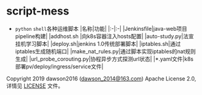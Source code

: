 # script-mess
- `python` `shell`各种运维脚本
|名称|功能|
|:-|:-|
|Jenkinsfile|java-web项目pipeline构建|
|addhost.sh	|向k8s容器注入hosts配置|
|auto-study.py|法宣挂机学习脚本|
|deploy.sh|jenkins 1.0传统部署脚本|
|iptables.sh|通过iptables生成随机端口|
|make_nat_rules.py|通过脚本实现iptables的nat规则生成|
|url_probe_corouting.py|协程异步方式探测url状态|
|\*.yaml文件|k8s部署pv/deploy/ingress/service文件|

Copyright 2019 dawson2016 (dawson_2014@163.com) Apache License 2.0, 详情见 [LICENSE](docs/mixes/LICENSE) 文件。
